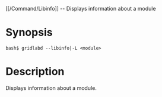 [[/Command/Libinfo]] -- Displays information about a module

# Synopsis

~~~
bash$ gridlabd --libinfo|-L <module>                                   
~~~

# Description

Displays information about a module.

